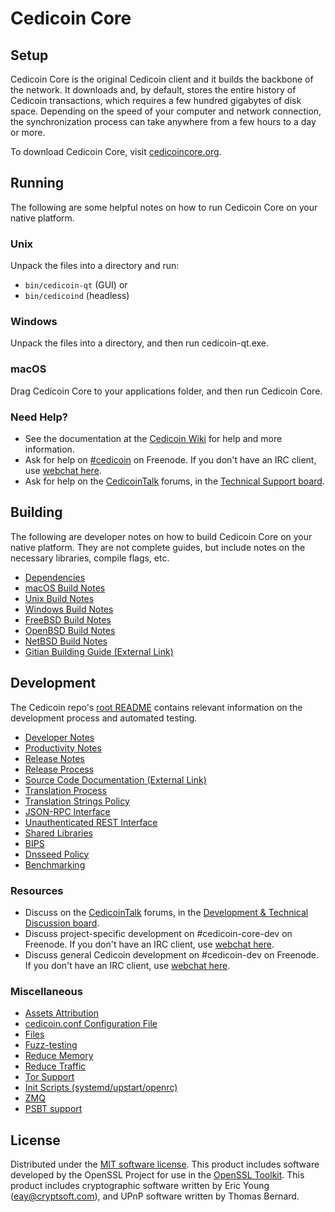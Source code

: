 Cedicoin Core
=============

Setup
---------------------
Cedicoin Core is the original Cedicoin client and it builds the backbone of the network. It downloads and, by default, stores the entire history of Cedicoin transactions, which requires a few hundred gigabytes of disk space. Depending on the speed of your computer and network connection, the synchronization process can take anywhere from a few hours to a day or more.

To download Cedicoin Core, visit [cedicoincore.org](https://cedicoincore.org/en/download/).

Running
---------------------
The following are some helpful notes on how to run Cedicoin Core on your native platform.

### Unix

Unpack the files into a directory and run:

- `bin/cedicoin-qt` (GUI) or
- `bin/cedicoind` (headless)

### Windows

Unpack the files into a directory, and then run cedicoin-qt.exe.

### macOS

Drag Cedicoin Core to your applications folder, and then run Cedicoin Core.

### Need Help?

* See the documentation at the [Cedicoin Wiki](https://en.cedicoin.it/wiki/Main_Page)
for help and more information.
* Ask for help on [#cedicoin](http://webchat.freenode.net?channels=cedicoin) on Freenode. If you don't have an IRC client, use [webchat here](http://webchat.freenode.net?channels=cedicoin).
* Ask for help on the [CedicoinTalk](https://cedicointalk.org/) forums, in the [Technical Support board](https://cedicointalk.org/index.php?board=4.0).

Building
---------------------
The following are developer notes on how to build Cedicoin Core on your native platform. They are not complete guides, but include notes on the necessary libraries, compile flags, etc.

- [Dependencies](dependencies.md)
- [macOS Build Notes](build-osx.md)
- [Unix Build Notes](build-unix.md)
- [Windows Build Notes](build-windows.md)
- [FreeBSD Build Notes](build-freebsd.md)
- [OpenBSD Build Notes](build-openbsd.md)
- [NetBSD Build Notes](build-netbsd.md)
- [Gitian Building Guide (External Link)](https://github.com/cedicoin-core/docs/blob/master/gitian-building.md)

Development
---------------------
The Cedicoin repo's [root README](/README.md) contains relevant information on the development process and automated testing.

- [Developer Notes](developer-notes.md)
- [Productivity Notes](productivity.md)
- [Release Notes](release-notes.md)
- [Release Process](release-process.md)
- [Source Code Documentation (External Link)](https://dev.visucore.com/cedicoin/doxygen/)
- [Translation Process](translation_process.md)
- [Translation Strings Policy](translation_strings_policy.md)
- [JSON-RPC Interface](JSON-RPC-interface.md)
- [Unauthenticated REST Interface](REST-interface.md)
- [Shared Libraries](shared-libraries.md)
- [BIPS](bips.md)
- [Dnsseed Policy](dnsseed-policy.md)
- [Benchmarking](benchmarking.md)

### Resources
* Discuss on the [CedicoinTalk](https://cedicointalk.org/) forums, in the [Development & Technical Discussion board](https://cedicointalk.org/index.php?board=6.0).
* Discuss project-specific development on #cedicoin-core-dev on Freenode. If you don't have an IRC client, use [webchat here](http://webchat.freenode.net/?channels=cedicoin-core-dev).
* Discuss general Cedicoin development on #cedicoin-dev on Freenode. If you don't have an IRC client, use [webchat here](http://webchat.freenode.net/?channels=cedicoin-dev).

### Miscellaneous
- [Assets Attribution](assets-attribution.md)
- [cedicoin.conf Configuration File](cedicoin-conf.md)
- [Files](files.md)
- [Fuzz-testing](fuzzing.md)
- [Reduce Memory](reduce-memory.md)
- [Reduce Traffic](reduce-traffic.md)
- [Tor Support](tor.md)
- [Init Scripts (systemd/upstart/openrc)](init.md)
- [ZMQ](zmq.md)
- [PSBT support](psbt.md)

License
---------------------
Distributed under the [MIT software license](/COPYING).
This product includes software developed by the OpenSSL Project for use in the [OpenSSL Toolkit](https://www.openssl.org/). This product includes
cryptographic software written by Eric Young ([eay@cryptsoft.com](mailto:eay@cryptsoft.com)), and UPnP software written by Thomas Bernard.
